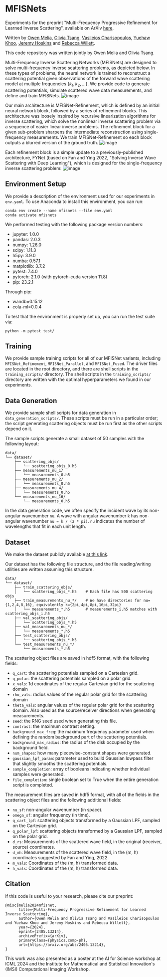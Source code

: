 # MFISNets
Experiments for the preprint "Multi-Frequency Progressive Refinement for Learned Inverse Scattering", available on ArXiv [here](https://arxiv.org/abs/2405.13214). 

Written by [Owen Melia](https://people.cs.uchicago.edu/~meliao/), [Olivia Tsang](http://github.com/oortsang), [Vasileios Charisopoulos](https://people.orie.cornell.edu/vc333/), [Yuehaw Khoo](https://www.stat.uchicago.edu/~ykhoo/), [Jeremy Hoskins](http://www.jghoskins.com/) and [Rebecca Willett](https://willett.psd.uchicago.edu/).

This code repository was written jointly by Owen Melia and Olivia Tsang.

Multi-Frequency Inverse Scattering Networks (MFISNets) are designed to solve multi-frequency inverse scattering problems, as depicted below. In these types of problems, the neural network is trained to reconstruct a scattering potential given observations of the forward wave scattering model at multiple frequencies $\{k_1, k_2, ...\}$. We provide code to generate scattering potentials, simulate scattered wave data measurements, and define and train MFISNets.
![image](.github/assets/data_setup_cartoon.png)

Our main architecture is MFISNet-Refinement, which is defined by an initial neural network block, followed by a series of refinement blocks. This architecture was loosely inspired by recursive linearization algorithms for inverse scattering, which solve the nonlinear inverse scattering problem via a sequence of easier linear inverse problems. The refinement block for a given sub-problem sharpens the intermediate reconstruction using single-frequency measurements. We train MFISNet-Refinement so each block outputs a blurred version of the ground truth.
![image](.github/assets/mfisnet_refinement_architecture.png)

Each refinement block is a simple update to a previously-published architecture, FYNet (based on Fan and Ying 2022, "Solving Inverse Wave Scattering with Deep Learning"), which is designed for the single-frequency inverse scattering problem:
![image](.github/assets/refinementblock_architecture.png)

## Environment Setup

We provide a description of the environment used for our experiments in `env.yaml`. To use Anaconda to install this environment, you can run:
```
conda env create --name mfisnets --file env.yaml
conda activate mfisnets
```

We performed testing with the following package version numbers:
- jupyter: 1.0.0
- pandas: 2.0.3
- numpy: 1.26.0
- scipy: 1.11.3
- h5py: 3.9.0
- numba: 0.57.1
- matplotlib: 3.7.2
- pytest: 7.4.0
- pytorch: 2.1.0 (with pytorch-cuda version 11.8)
- pip: 23.2.1

Through pip:
- wandb=0.15.12
- cola-ml=0.0.4

To test that the environment is properly set up, you can run the test suite via:
```
python -m pytest test/
```

## Training

We provide sample training scripts for all of our MFISNet variants, including `MFISNet_Refinement`, `MFISNet_Parallel`, and `MFISNet_Fused`. The driver files are located in the root directory, and there are shell scripts in the `training_scripts/` directory. The shell scripts in the `training_scripts/` directory are written with the optimal hyperparameters we found in our experiments.

## Data Generation

We provide sample shell scripts for data generation in `data_generation_scripts/`. These scripts must be run in a particular order; the script generating scattering objects must be run first as the other scripts depend on it. 

The sample scripts generate a small dataset of 50 samples with the following layout:
```
data/
└── dataset/
    ├── scattering_objs/
    │   └── scattering_objs_0.h5
    ├── measurements_nu_1/
    │   └── measurements_0.h5
    ├── measurements_nu_2/
    │   └── measurements_0.h5
    ├── measurements_nu_4/
    │   └── measurements_0.h5
    └── measurements_nu_16/
        └── measurements_0.h5
```

In the data generation code, we often specify the incident wave by its non-angular wavenumber `nu`. A wave with angular wavenumber `k` has non-angular wavenumber `nu = k / (2 * pi)`. `nu` indicates the number of wavelengths that fit in each unit length.


## Dataset

We make the dataset publicly available [at this link](https://uchicago.box.com/s/3fwaiqnhzjzr7y199ezvzxyzsif5jzv6).

Our dataset has the following file structure, and the file reading/writing utilities are written assuming this structure. 

```
data/
└── dataset/
    ├── train_scattering_objs/
    │   └── scattering_objs_*.h5    # Each file has 500 scattering objs
    ├── train_measurements_nu_*/    # We have directories for nu={1,2,4,8,16}, equivalently k={2pi,4pi,8pi,16pi,32pi}
    │   └── measurements_*.h5       # measurements_i.h5 matches with scattering_objs_i.h5
    ├── val_scattering_objs/
    │   └── scattering_objs_*.h5
    ├── val_measurements_nu_*/
    │   └── measurements_*.h5
    ├── test_scattering_objs/
    │   └── scattering_objs_*.h5
    └── test_measurements_nu_*/
        └── measurements_*.h5
```

The scattering object files are saved in hdf5 format, with the following fields:

 * `q_cart`: the scattering potentials sampled on a Cartesian grid.
 * `q_polar`: the scattering potentials sampled on a polar grid.
 * `x_vals`: 1d coordinates of the regular Cartesian grid for the scattering domain
 * `rho_vals`: radius values of the regular polar grid for the scattering domain
 * `theta_vals`: angular values of the regular polar grid for the scattering domain. Also used as the source/receiver directions when generating measurements.
 * `seed`: the RNG seed used when generating this file.
 * `contrast`: the maximum contrast setting.
 * `background_max_freq`: the maximum frequency parameter used when defining the random background part of the scattering potentials.
 * `background_max_radius`: the radius of the disk occupied by the background field.
 * `num_shapes`: how many piecewise-constant shapes were generated.
 * `gaussian_lpf_param`: parameter used to build Gaussian lowpass filter that slightly smooths the scattering potentials.
 * `sample_completion`: array of booleans indicating whether individual samples were generated.
 * `file_completion`: single boolean set to True when the entire generation script is completed.


The measurement files are saved in hdf5 format, with all of the fields in the scattering object files and the following additional fields:

 * `nu_sf`: non-angular wavenumber (in space).
 * `omega_sf`: angular frequency (in time).
 * `q_cart_lpf`: scattering objects transformed by a Gaussian LPF, sampled on the Cartesian grid.
 * `q_polar_lpf`: scattering objects transformed by a Gaussian LPF, sampled on the polar grid.
 * `d_rs`: Measurements of the scattered wave field, in the original (receiver, source) coordinates.
 * `d_mh`: Measurements of the scattered wave field, in the (m, h) coordinates suggested by Fan and Ying, 2022.
 * `m_vals`: Coordinates of the (m, h) transformed data.
 * `h_vals`: Coordinates of the (m, h) transformed data.
 

## Citation

If this code is useful to your research, please cite our preprint:
```
@misc{melia2024mfisnet,
      title={Multi-Frequency Progressive Refinement for Learned Inverse Scattering}, 
      author={Owen Melia and Olivia Tsang and Vasileios Charisopoulos and Yuehaw Khoo and Jeremy Hoskins and Rebecca Willett},
      year={2024},
      eprint={2405.13214},
      archivePrefix={arXiv},
      primaryClass={physics.comp-ph},
      url={https://arxiv.org/abs/2405.13214}, 
}
```

This work was also presented as a poster at the AI for Science workshop at ICML 2024 and the Institute for Mathematical and Statistical Innovation's (IMSI) Computational Imaging Workshop.
